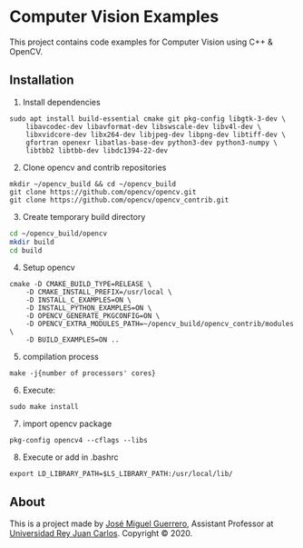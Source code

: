 # Computer Vision Examples

This project contains code examples for Computer Vision using C++ & OpenCV.

## Installation

1. Install dependencies
```
sudo apt install build-essential cmake git pkg-config libgtk-3-dev \
    libavcodec-dev libavformat-dev libswscale-dev libv4l-dev \
    libxvidcore-dev libx264-dev libjpeg-dev libpng-dev libtiff-dev \
    gfortran openexr libatlas-base-dev python3-dev python3-numpy \
    libtbb2 libtbb-dev libdc1394-22-dev
```

2. Clone opencv and contrib repositories
```
mkdir ~/opencv_build && cd ~/opencv_build
git clone https://github.com/opencv/opencv.git
git clone https://github.com/opencv/opencv_contrib.git
```

3. Create temporary build directory
```sh
cd ~/opencv_build/opencv
mkdir build
cd build
```

4. Setup opencv
```
cmake -D CMAKE_BUILD_TYPE=RELEASE \
    -D CMAKE_INSTALL_PREFIX=/usr/local \
    -D INSTALL_C_EXAMPLES=ON \
    -D INSTALL_PYTHON_EXAMPLES=ON \
    -D OPENCV_GENERATE_PKGCONFIG=ON \
    -D OPENCV_EXTRA_MODULES_PATH=~/opencv_build/opencv_contrib/modules \
    -D BUILD_EXAMPLES=ON ..
```

5. compilation process
```
make -j{number of processors' cores}
```

6. Execute:
```
sudo make install
```

7. import opencv package
```
pkg-config opencv4 --cflags --libs
```

8. Execute or add in .bashrc
```
export LD_LIBRARY_PATH=$LS_LIBRARY_PATH:/usr/local/lib/
```

## About

This is a project made by [José Miguel Guerrero], Assistant Professor at [Universidad Rey Juan Carlos].
Copyright &copy; 2020.

[Universidad Rey Juan Carlos]: https://www.urjc.es/
[José Miguel Guerrero]: https://sites.google.com/view/jmguerrero